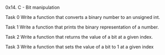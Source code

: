 0x14. C - Bit manipulation

Task 0 Write a function that converts a binary number to an unsigned int.

Task 1 Write a function that prints the binary representation of a number.

Task 2 Write a function that returns the value of a bit at a given index.

Task 3 Write a function that sets the value of a bit to 1 at a given index

